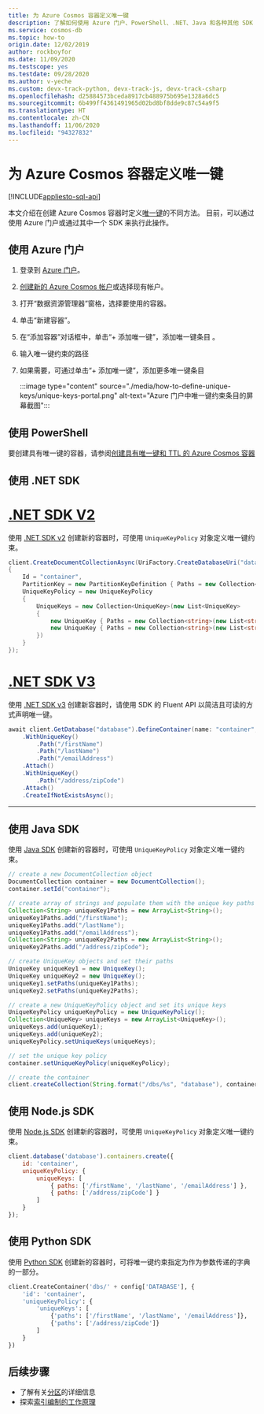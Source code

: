 ```yaml
---
title: 为 Azure Cosmos 容器定义唯一键
description: 了解如何使用 Azure 门户、PowerShell、.NET、Java 和各种其他 SDK 为 Azure Cosmos 容器定义唯一键。
ms.service: cosmos-db
ms.topic: how-to
origin.date: 12/02/2019
author: rockboyfor
ms.date: 11/09/2020
ms.testscope: yes
ms.testdate: 09/28/2020
ms.author: v-yeche
ms.custom: devx-track-python, devx-track-js, devx-track-csharp
ms.openlocfilehash: d25884573bceda8917cb488975b695e1328a6dc5
ms.sourcegitcommit: 6b499ff4361491965d02bd8bf8dde9c87c54a9f5
ms.translationtype: HT
ms.contentlocale: zh-CN
ms.lasthandoff: 11/06/2020
ms.locfileid: "94327832"
---
```

# <a name="define-unique-keys-for-an-azure-cosmos-container"></a>为 Azure Cosmos 容器定义唯一键
[!INCLUDE[appliesto-sql-api](includes/appliesto-sql-api.md)]

本文介绍在创建 Azure Cosmos 容器时定义[唯一键](unique-keys.md)的不同方法。 目前，可以通过使用 Azure 门户或通过其中一个 SDK 来执行此操作。

## <a name="use-the-azure-portal"></a>使用 Azure 门户

1. 登录到 [Azure 门户](https://portal.azure.cn/)。

1. [创建新的 Azure Cosmos 帐户](create-sql-api-dotnet.md#create-account)或选择现有帐户。

1. 打开“数据资源管理器”窗格，选择要使用的容器。

1. 单击“新建容器”。

1. 在“添加容器”对话框中，单击“+ 添加唯一键”，添加唯一键条目 。

1. 输入唯一键约束的路径

1. 如果需要，可通过单击“+ 添加唯一键”，添加更多唯一键条目

    :::image type="content" source="./media/how-to-define-unique-keys/unique-keys-portal.png" alt-text="Azure 门户中唯一键约束条目的屏幕截图":::

## <a name="use-powershell"></a>使用 PowerShell

要创建具有唯一键的容器，请参阅[创建具有唯一键和 TTL 的 Azure Cosmos 容器](manage-with-powershell.md#create-container-unique-key-ttl)

## <a name="use-the-net-sdk"></a>使用 .NET SDK

# <a name="net-sdk-v2"></a>[.NET SDK V2](#tab/dotnetv2)

使用 [.NET SDK v2](https://www.nuget.org/packages/Microsoft.Azure.DocumentDB/) 创建新的容器时，可使用 `UniqueKeyPolicy` 对象定义唯一键约束。

```csharp
client.CreateDocumentCollectionAsync(UriFactory.CreateDatabaseUri("database"), new DocumentCollection
{
    Id = "container",
    PartitionKey = new PartitionKeyDefinition { Paths = new Collection<string>(new List<string> { "/myPartitionKey" }) },
    UniqueKeyPolicy = new UniqueKeyPolicy
    {
        UniqueKeys = new Collection<UniqueKey>(new List<UniqueKey>
        {
            new UniqueKey { Paths = new Collection<string>(new List<string> { "/firstName", "/lastName", "/emailAddress" }) },
            new UniqueKey { Paths = new Collection<string>(new List<string> { "/address/zipCode" }) }
        })
    }
});
```

# <a name="net-sdk-v3"></a>[.NET SDK V3](#tab/dotnetv3)

使用 [.NET SDK v3](https://www.nuget.org/packages/Microsoft.Azure.Cosmos/) 创建新容器时，请使用 SDK 的 Fluent API 以简洁且可读的方式声明唯一键。

```csharp
await client.GetDatabase("database").DefineContainer(name: "container", partitionKeyPath: "/myPartitionKey")
    .WithUniqueKey()
        .Path("/firstName")
        .Path("/lastName")
        .Path("/emailAddress")
    .Attach()
    .WithUniqueKey()
        .Path("/address/zipCode")
    .Attach()
    .CreateIfNotExistsAsync();
```
---

## <a name="use-the-java-sdk"></a>使用 Java SDK

使用 [Java SDK](https://mvnrepository.com/artifact/com.microsoft.azure/azure-cosmosdb) 创建新的容器时，可使用 `UniqueKeyPolicy` 对象定义唯一键约束。

```java
// create a new DocumentCollection object
DocumentCollection container = new DocumentCollection();
container.setId("container");

// create array of strings and populate them with the unique key paths
Collection<String> uniqueKey1Paths = new ArrayList<String>();
uniqueKey1Paths.add("/firstName");
uniqueKey1Paths.add("/lastName");
uniqueKey1Paths.add("/emailAddress");
Collection<String> uniqueKey2Paths = new ArrayList<String>();
uniqueKey2Paths.add("/address/zipCode");

// create UniqueKey objects and set their paths
UniqueKey uniqueKey1 = new UniqueKey();
UniqueKey uniqueKey2 = new UniqueKey();
uniqueKey1.setPaths(uniqueKey1Paths);
uniqueKey2.setPaths(uniqueKey2Paths);

// create a new UniqueKeyPolicy object and set its unique keys
UniqueKeyPolicy uniqueKeyPolicy = new UniqueKeyPolicy();
Collection<UniqueKey> uniqueKeys = new ArrayList<UniqueKey>();
uniqueKeys.add(uniqueKey1);
uniqueKeys.add(uniqueKey2);
uniqueKeyPolicy.setUniqueKeys(uniqueKeys);

// set the unique key policy
container.setUniqueKeyPolicy(uniqueKeyPolicy);

// create the container
client.createCollection(String.format("/dbs/%s", "database"), container, null);
```

## <a name="use-the-nodejs-sdk"></a>使用 Node.js SDK

使用 [Node.js SDK](https://www.npmjs.com/package/@azure/cosmos) 创建新的容器时，可使用 `UniqueKeyPolicy` 对象定义唯一键约束。

```javascript
client.database('database').containers.create({
    id: 'container',
    uniqueKeyPolicy: {
        uniqueKeys: [
            { paths: ['/firstName', '/lastName', '/emailAddress'] },
            { paths: ['/address/zipCode'] }
        ]
    }
});
```

## <a name="use-the-python-sdk"></a>使用 Python SDK

使用 [Python SDK](https://pypi.org/project/azure-cosmos/) 创建新的容器时，可将唯一键约束指定为作为参数传递的字典的一部分。

```python
client.CreateContainer('dbs/' + config['DATABASE'], {
    'id': 'container',
    'uniqueKeyPolicy': {
        'uniqueKeys': [
            {'paths': ['/firstName', '/lastName', '/emailAddress']},
            {'paths': ['/address/zipCode']}
        ]
    }
})
```

## <a name="next-steps"></a>后续步骤

- 了解有关[分区](partitioning-overview.md)的详细信息
- 探索[索引编制的工作原理](index-overview.md)

<!-- Update_Description: update meta properties, wording update, update link -->